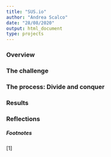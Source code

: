 ```yaml
---
title: "SUS.io"
author: "Andrea Scalco"
date: "28/08/2020"
output: html_document
type: projects
---
```


### Overview

### The challenge

### The process: Divide and conquer


### Results 


### Reflections



##### Footnotes

[1] 